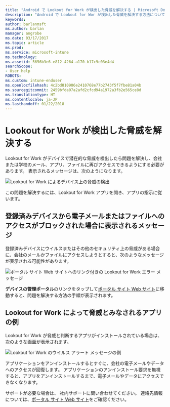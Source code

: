 ```yaml
---
title: "Android で Lookout for Work が検出した脅威を解決する | Microsoft Docs"
description: "Android で Lookout for Wor が検出した脅威を解決する方法について説明します。"
keywords: 
author: barlanmsft
ms.author: barlan
manager: angrobe
ms.date: 03/17/2017
ms.topic: article
ms.prod: 
ms.service: microsoft-intune
ms.technology: 
ms.assetid: 5656b3e6-e812-4264-a170-b17c9c03e4d4
searchScope:
- User help
ROBOTS: 
ms.custom: intune-enduser
ms.openlocfilehash: 4c2bd810906e2410768e77b2743f5f7fbe81a04b
ms.sourcegitcommit: 2459bfda07a2afd2cfcd94a1972a3fb2e565ce8d
ms.translationtype: HT
ms.contentlocale: ja-JP
ms.lasthandoff: 01/22/2018
---
```

# <a name="resolve-a-threat-found-by-lookout-for-work"></a>Lookout for Work が検出した脅威を解決する

Lookout for Work がデバイスで潜在的な脅威を検出したら問題を解決し、会社または学校のメール、アプリ、ファイルに再びアクセスできるようにする必要があります。 表示されるメッセージは、次のようになります。

![Lookout for Work によるデバイス上の脅威の検出](./media/lookout-threat-found-android.png)

この問題を解決するには、Lookout for Work アプリを開き、アプリの指示に従います。

## <a name="what-you-might-see-if-your-enrolled-device-is-blocked-from-accessing-email-or-files"></a>登録済みデバイスから電子メールまたはファイルへのアクセスがブロックされた場合に表示されるメッセージ

登録済みデバイスにウイルスまたはその他のセキュリティ上の脅威がある場合に、会社のメールかファイルにアクセスしようとすると、次のようなメッセージが表示される可能性があります。

![ポータル サイト Web サイトへのリンク付きの Lookout for Work エラー メッセージ](./media/mtd-go-to-device-management-portal-android.png)

**デバイスの管理ポータル**のリンクをタップして[ポータル サイト Web サイト](https://portal.manage.microsoft.com#HelpDeskDialog)に移動すると、問題を解決する方法の手順が表示されます。

## <a name="example-of-an-app-that-lookout-for-work-sees-as-a-threat"></a>Lookout for Work によって脅威とみなされるアプリの例

Lookout for Work が脅威と判断するアプリがインストールされている場合は、次のような画面が表示されます。

![Lookout for Work のウイルス アラート メッセージの例](./media/lookout-virus-alert-android.png)

アプリケーションをアンインストールするとすぐに、会社の電子メールやデータへのアクセスが回復します。 アプリケーションのアンインストール要求を無視すると、アプリをアンインストールするまで、電子メールやデータにアクセスできなくなります。

サポートが必要な場合は、 社内サポートに問い合わせてください。 連絡先情報については、[ポータル サイト Web サイト](https://portal.manage.microsoft.com#HelpDeskDialog)をご確認ください。
